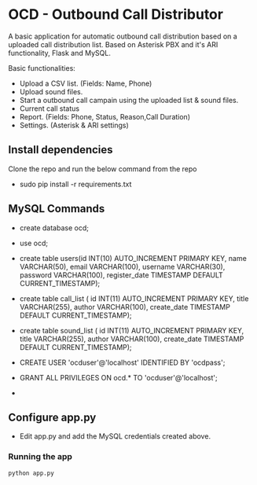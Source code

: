 # OCD - Outbound Call Distributor

A basic application for automatic outbound call distribution based on a uploaded call distribution list.
Based on Asterisk PBX and it's ARI functionality, Flask and MySQL.

Basic functionalities:
- Upload a CSV list. (Fields: Name, Phone)
- Upload sound files.
- Start a outbound call campain using the uploaded list & sound files.
- Current call status
- Report. (Fields: Phone, Status, Reason,Call Duration)
- Settings. (Asterisk & ARI settings)

## Install dependencies

Clone the repo and run the below command from the repo
- sudo pip install -r requirements.txt

## MySQL Commands
- create database ocd;
- use ocd;
- create table users(id INT(10) AUTO_INCREMENT PRIMARY KEY, name VARCHAR(50), email VARCHAR(100), username VARCHAR(30), password VARCHAR(100), register_date TIMESTAMP DEFAULT CURRENT_TIMESTAMP);
- create table call_list ( id  INT(11) AUTO_INCREMENT PRIMARY KEY, title VARCHAR(255), author VARCHAR(100), create_date TIMESTAMP DEFAULT CURRENT_TIMESTAMP);
- create table sound_list ( id  INT(11) AUTO_INCREMENT PRIMARY KEY, title VARCHAR(255), author VARCHAR(100), create_date TIMESTAMP DEFAULT CURRENT_TIMESTAMP);

- CREATE USER 'ocduser'@'localhost' IDENTIFIED BY 'ocdpass';
- GRANT ALL PRIVILEGES ON ocd.* TO 'ocduser'@'localhost';
- 
## Configure app.py
- Edit app.py and add the MySQL credentials created above.

### Running the app

```bash
python app.py
```

